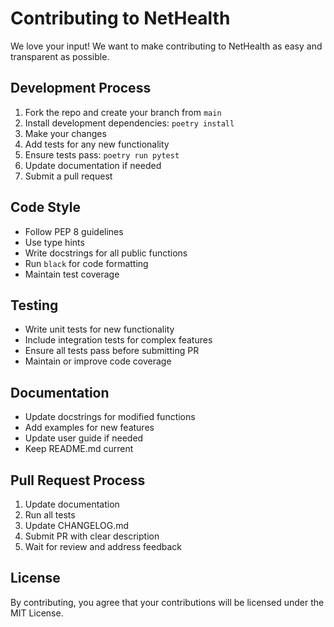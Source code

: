 # Contributing to NetHealth

We love your input! We want to make contributing to NetHealth as easy and transparent as possible.

## Development Process

1. Fork the repo and create your branch from `main`
2. Install development dependencies: `poetry install`
3. Make your changes
4. Add tests for any new functionality
5. Ensure tests pass: `poetry run pytest`
6. Update documentation if needed
7. Submit a pull request

## Code Style

- Follow PEP 8 guidelines
- Use type hints
- Write docstrings for all public functions
- Run `black` for code formatting
- Maintain test coverage

## Testing

- Write unit tests for new functionality
- Include integration tests for complex features
- Ensure all tests pass before submitting PR
- Maintain or improve code coverage

## Documentation

- Update docstrings for modified functions
- Add examples for new features
- Update user guide if needed
- Keep README.md current

## Pull Request Process

1. Update documentation
2. Run all tests
3. Update CHANGELOG.md
4. Submit PR with clear description
5. Wait for review and address feedback

## License

By contributing, you agree that your contributions will be licensed under the MIT License.